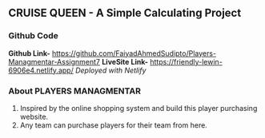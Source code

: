 ## CRUISE QUEEN - A Simple Calculating Project

### Github Code
**Github Link-**  https://github.com/FaiyadAhmedSudipto/Players-Managmentar-Assignment7
**LiveSite Link-**  https://friendly-lewin-6906e4.netlify.app/
_Deployed with Netlify_

### About PLAYERS MANAGMENTAR
1. Inspired by the online shopping system and build this player purchasing website.
2. Any team can purchase players for their team from here.
